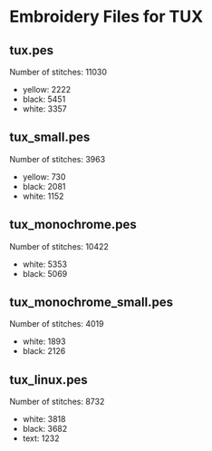 Embroidery Files for TUX
========================

tux.pes
-------
Number of stitches: 11030

 * yellow: 2222
 * black: 5451
 * white: 3357


tux_small.pes
-------------
Number of stitches: 3963

 * yellow: 730
 * black: 2081
 * white: 1152


tux_monochrome.pes
------------------
Number of stitches: 10422

 * white: 5353
 * black: 5069


tux\_monochrome\_small.pes
------------------------
Number of stitches: 4019

 * white: 1893
 * black: 2126


tux_linux.pes
-------------
Number of stitches: 8732

 * white: 3818
 * black: 3682
 * text: 1232

